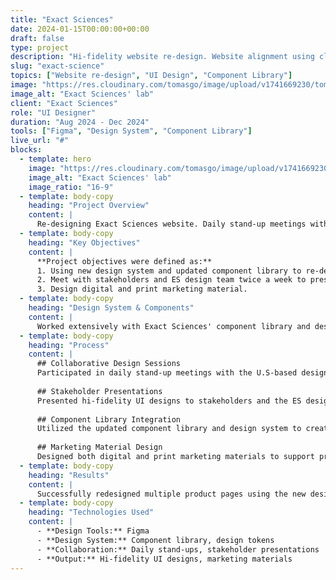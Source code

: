 ```yaml
---
title: "Exact Sciences"
date: 2024-01-15T00:00:00+00:00
draft: false
type: project
description: "Hi-fidelity website re-design. Website alignment using client's component library and design system. Ensuring the resulting designs are adaptable, accessible, and meet the user's goals."
slug: "exact-science"
topics: ["Website re-design", "UI Design", "Component Library"]
image: "https://res.cloudinary.com/tomasgo/image/upload/v1741669230/tomas-master/img/twolabworkersx2_ifdukt.webp"
image_alt: "Exact Sciences' lab"
client: "Exact Sciences"
role: "UI Designer"
duration: "Aug 2024 - Dec 2024"
tools: ["Figma", "Design System", "Component Library"]
live_url: "#"
blocks:
  - template: hero
    image: "https://res.cloudinary.com/tomasgo/image/upload/v1741669230/tomas-master/img/twolabworkersx2_ifdukt.webp"
    image_alt: "Exact Sciences' lab"
    image_ratio: "16-9"
  - template: body-copy
    heading: "Project Overview"
    content: |
      Re-designing Exact Sciences website. Daily stand-up meetings with a U.S based design team to look at objectives and working on Figma together to design new product/kit pages.
  - template: body-copy
    heading: "Key Objectives"
    content: |
      **Project objectives were defined as:**
      1. Using new design system and updated component library to re-design multiple product pages.
      2. Meet with stakeholders and ES design team twice a week to present hi-fidelity UI designs.
      3. Design digital and print marketing material.
  - template: body-copy
    heading: "Design System & Components"
    content: |
      Worked extensively with Exact Sciences' component library and design system to ensure consistency across all redesigned pages. The component library included standardized UI elements, layouts, and design patterns that maintained brand consistency while improving usability.
  - template: body-copy
    heading: "Process"
    content: |
      ## Collaborative Design Sessions
      Participated in daily stand-up meetings with the U.S-based design team to review objectives and collaborate on Figma designs for new product and kit pages.
      
      ## Stakeholder Presentations
      Presented hi-fidelity UI designs to stakeholders and the ES design team twice weekly, gathering feedback and iterating on designs based on requirements.
      
      ## Component Library Integration
      Utilized the updated component library and design system to create consistent, scalable designs that aligned with Exact Sciences' brand guidelines.
      
      ## Marketing Material Design
      Designed both digital and print marketing materials to support product launches and campaigns.
  - template: body-copy
    heading: "Results"
    content: |
      Successfully redesigned multiple product pages using the new design system, ensuring all designs were adaptable, accessible, and met user goals. The collaborative approach with the U.S design team resulted in cohesive, high-quality deliverables that maintained brand consistency.
  - template: body-copy
    heading: "Technologies Used"
    content: |
      - **Design Tools:** Figma
      - **Design System:** Component library, design tokens
      - **Collaboration:** Daily stand-ups, stakeholder presentations
      - **Output:** Hi-fidelity UI designs, marketing materials
---
```

